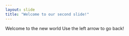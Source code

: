 ```yaml
---
layout: slide
title: "Welcome to our second slide!"
---
```

Welcome to the new world
Use the left arrow to go back!
